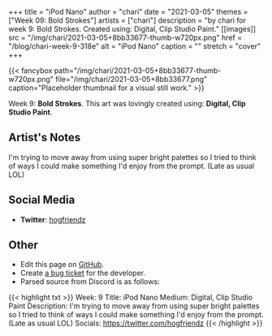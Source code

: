 +++
title =       "iPod Nano"
author =      "chari"
date =        "2021-03-05"
themes =      ["Week 09: Bold Strokes"]
artists =     ["chari"]
description = "by chari for week 9: Bold Strokes. Created using: Digital, Clip Studio Paint."
[[images]]
      src = "/img/chari/2021-03-05+8bb33677-thumb-w720px.png"
      href = "/blog/chari-week-9-318e"
      alt = "iPod Nano"
      caption = ""
      stretch = "cover"
+++

{{< fancybox path="/img/chari/2021-03-05+8bb33677-thumb-w720px.png" file="/img/chari/2021-03-05+8bb33677.png" caption="Placeholder thumbnail for a visual still work." >}}


Week 9: **Bold Strokes**. This art was lovingly created using: **Digital, Clip Studio Paint**.

## Artist's Notes

I'm trying to move away from using super bright palettes so I tried to think of ways I could make something I'd enjoy from the prompt. (Late as usual LOL)

## Social Media

- **Twitter**: <a href='https://twitter.com/hogfriendz' target='_blank'>hogfriendz</a>

## Other

- Edit this page on [GitHub](https://github.com/teaminkling/web-refresh/edit/main/content/blog/chari-week-9-318e.md).
- Create [a bug ticket](https://github.com/teaminkling/web-refresh/issues/new?assignees=&labels=bug&template=problem-report.md&title=) for the developer.
- Parsed source from Discord is as follows:

{{< highlight txt >}}
Week: 9
Title: iPod Nano
Medium: Digital, Clip Studio Paint
Description: I'm trying to move away from using super bright palettes so I tried to think of ways I could make something I'd enjoy from the prompt. (Late as usual LOL)
Socials: https://twitter.com/hogfriendz
{{< /highlight >}}